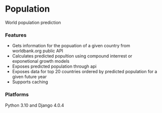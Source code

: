 # Population
World population prediction

### Features
- Gets information for the popuation of a given country from worldbank.org public API
- Calculates predicted popultion using compound interrest or exponetional growth models
- Exposes predicted population through api
- Exposes data for top 20 countries ordered by predicted population for a given future year
- Supports caching

### Platforms
Python 3.10 and Django 4.0.4
